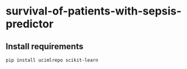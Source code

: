 # survival-of-patients-with-sepsis-predictor


## Install requirements
```
pip install ucimlrepo scikit-learn
```
